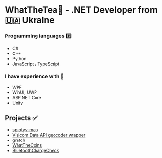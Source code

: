 # WhatTheTea🍵 - .NET Developer from 🇺🇦 Ukraine

### Programming languages #️⃣
- C#
- C++
- Python
- JavaScript / TypeScript

### I have experience with 🎯
- WPF
- WinUI, UWP
- ASP.NET Core
- Unity
  
## Projects ✅
- [sprotyv-map](https://github.com/WhatTheTea/sprotyvmap)
- [Visicom Data API geocoder wrapper](https://github.com/WhatTheTea/Visicom.DataApi.Geocoder)
- [gratch](https://github.com/WhatTheTea/gratch)
- [WhatTheCoins](https://github.com/WhatTheTea/WhatTheCoins)
- [BluetoothChargeCheck](https://github.com/WhatTheTea/DCT.TraineeTasks.BluetoothChargeCheck)
